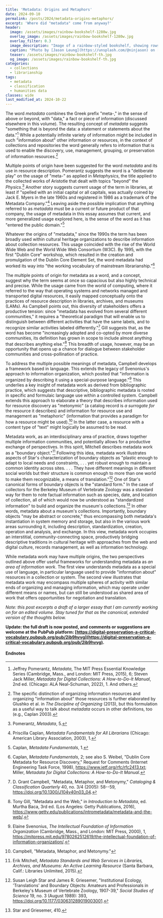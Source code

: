 ```yaml
---
title: 'Metadata: Origins and Metaphors'
date: 2024-09-10
permalink: /posts/2024/metadata-origins-metaphors/
excerpt: 'Where did "metadata" come from anyway?'
header:
  image: /assets/images/rainbow-bookshelf-1280w.jpg
  overlay_image: /assets/images/rainbow-bookshelf-1280w.jpg
  overlay_filter: 0.3
  image_description: "Image of a rainbow-styled bookshelf, showing rows of book spines with red, yellow, and orange colors."
  caption: "Photo by [Jason Leung](https://unsplash.com/@ninjason) on [Unsplash](https://unsplash.com/s/photos/library)"
  teaser: /assets/images/rainbow-bookshelf-th.jpg
  og_image: /assets/images/rainbow-bookshelf-th.jpg
categories:
  - collections
  - librarianship
tags:
  - metadata
  - classification
  - humanities data
classes: wide
last_modified_at: 2024-10-22
---
```


The word *metadata* combines the Greek prefix "meta-," in the sense of
above or beyond, with "data," a fact or piece of information (discussed
elsewhere in this volume). The resulting concept of *metadata* suggests
"something that is beyond the data: a statement or statements about the
data."[^1] While a potentially infinite variety of information might be
included in such "information about" other information or resources, in
the context of collections and repositories the word generally refers to
information that is used to enable the discovery, use, management,
grouping, or preservation of information resources.[^2]

Multiple points of origin have been suggested for the word *metadata*
and its use in resource description. Pomerantz suggests the word is a
"deliberate play" on the usage of "meta-" as applied in *Metaphysics*,
the title applied to the collected works of Aristotle that dealt with
topics "beyond" the *Physics*.[^3] Another story suggests current usage
of the term in libraries, at least if "spelled with an initial capital
or all capitals, was actually coined by Jack E. Myers in the late 1960s
and registered in 1986 as a trademark of the Metadata Company."[^4]
Leaving aside the possible implication that anything referred to as
*metadata* must be a current or future product of that company, the
usage of metadata in this essay assumes that current, and more
generalized usage explored here, is the sense of the word as it has
"entered the public domain."[^5]

Whatever the origins of "metadata," since the 1990s the term has been
broadly used within cultural heritage organizations to describe
information about collection resources. This usage coincided with the
rise of the World Wide Web and the World Wide Web Consortium (W3C). By
1995, with the first "Dublin Core" workshop, which resulted in the
creation and promulgation of the Dublin Core Element Set, the word
metadata had worked its way into "the working vocabulary of mainstream
librarianship."[^6]

The multiple points of origin for metadata as a word, and a concept,
suggest why the term seems at once so capacious but also highly
technical and precise. While the usage came from the world of computing,
where it referred to the way that operating systems and networks managed
and transported digital resources, it easily mapped conceptually onto
the practices of resource description in libraries, archives, and
museums (LAMs). As Campbell points out, this diversity of stakeholders
offers a productive tension: since "metadata has evolved from several
different communities," it requires a "theoretical paradigm that will
enable us to distinguish between different activities that have the same
labels, and to recognize similar activities labeled differently."[^7]
Gill suggests that, as the word has become "increasingly adopted and
co-opted by more diverse communities, its definition has grown in scope
to include almost anything that describes anything else."[^8] This
breadth of usage, however, may be an opportunity that opens up a chance
for dialogue between stakeholder communities and cross-pollination of
practice.

To address the multiple possible meanings of metadata, Campbell develops
a framework based in language. This extends the legacy of Svenonius's
approach to information organization, which posited that "information is
organized by describing it using a special-purpose language."[^9] This
underlies a key insight of metadata work as derived from bibliographic
practice, which suggests that descriptive, bibliographic metadata is
rooted in specific and formulaic language use within a controlled
system. Campbell extends this approach to elaborate a theory that
describes information used for resource discovery as "metonymic" (a
catalog record is *a surrogate for* the resource it describes) and
information for resource use and management as "metaphoric" (information
that provides a paradigm for how a resource might be used).[^10] In the
latter case, a resource with a content type of "text" might logically be
assumed to be read.

Metadata work, as an interdisciplinary area of practice, draws together
multiple information communities, and potentially allows for a
productive exchange of perspectives. In this spirit, Mitchell describes
metadata work as a "boundary object."[^11] Following this idea, metadata
work illustrates aspects of Star's characterization of boundary objects
as "plastic enough to adapt to local needs and constraints, . . . yet
robust enough to maintain a common identity across sites. . . . They
have different meanings in different social worlds but their structure
is common enough to more than one world to make them recognizable, a
means of translation."[^12] One of Star's canonical forms of boundary
objects is the "standard form." In the case of collectors for the
Berkeley Museum of Vertebrate Zoology was a standard way for them to
note factual information such as species, date, and location of
collection, all of which would now be understood as "standardized
information" to build and organize the museum's collections.[^13] In
other words, metadata about a museum's collections. Importantly,
boundary objects "may be abstract or concrete," thus encompassing both
metadata's instantiation in system memory and storage, but also in the
various work areas surrounding it, including description,
standardization, creation, operation and analysis, and exchange. In this
view, metadata work occupies an interstitial, community-connecting
space, productively bridging descriptive traditions in cultural heritage
with approaches from the web and digital culture, records management, as
well as information technology.

While metadata work may have multiple origins, the two perspectives
outlined above offer useful frameworks for understanding metadata as *an
area of information work*. The first view understands metadata as a
special use of language, in particular language used to provide
"information about" resources in a collection or system. The second view
illustrates that metadata work may encompass multiple spheres of
activity with similar ends of organizing and managing information, which
may operate under different means or names, but can still be understood
as shared area of work that offers opportunities for negotiation and
translation.

*Note: this post excerpts a draft of a larger essay that I am
currently working on for an edited volume. Stay tuned for that as the
canonical, extended version of the thoughts below.*

**Update: the full draft is now posted, and comments or suggestions
are welcome at the PubPub platform: [https://digital-preservation-a-critical-vocabulary.pubpub.org/pub/2ib9hvvg](https://digital-preservation-a-critical-vocabulary.pubpub.org/pub/2ib9hvvg).**

#### Endnotes

[^1]: Jeffrey Pomerantz, *Metadata*, The MIT Press Essential Knowledge
    Series (Cambridge, Mass., and London: MIT Press, 2015), 6; Steven
    Jack Miller, *Metadata for Digital Collections: A How-to-Do-It
    Manual*, 2nd ed. (Chicago: ALA Neal-Schuman, 2022), 1. And others.

[^2]: The specific distinction of organizing information resources and
    organizing "information about" those resources is further elaborated
    by Glushko et al. in *The Discipline of Organizing* (2013), but this
    formulation as a useful way to talk about *metadata* occurs in other
    definitions, too (e.g., Caplan 2003).

[^3]: Pomerantz, *Metadata*, 5.

[^4]: Priscilla Caplan, *Metadata Fundamentals for All Librarians*
    (Chicago: American Library Association, 2003), 1.

[^5]: Caplan, *Metadata Fundamentals*, 1.

[^6]: Caplan, *Metadata Fundamentals*, 2; see also S. Weibel,
    "Dublin Core Metadata for Resource Discovery,"
    Request for Comments (Internet Engineering Task Force,
    1998), https://www.ietf.org/rfc/rfc2413.txt; Miller, *Metadata for
    Digital Collections: A How-to-Do-It Manual*.

[^7]: D. Grant Campbell, "Metadata, Metaphor, and Metonymy," *Cataloging
    & Classification Quarterly* 40, no. 3/4 (2005): 58--59,
    https://doi.org/10.1300/J104v40n03_04.

[^8]: Tony Gill, "Metadata and the Web," in *Introduction to Metadata*,
    ed. Murtha Baca, 3rd ed. (Los Angeles: Getty Publications, 2016),
    https://www.getty.edu/publications/intrometadata/metadata-and-the-web/.

[^9]: Elaine Svenonius, *The Intellectual Foundation of Information
    Organization* (Cambridge, Mass., and London: MIT Press, 2000), 1,
    https://mitpress.mit.edu/9780262512619/the-intellectual-foundation-of-information-organization/.

[^10]: Campbell, "Metadata, Metaphor, and Metonymy."

[^11]: Erik Mitchell, *Metadata Standards and Web Services in Libraries,
    Archives, and Museums: An Active Learning Resource* (Santa Barbara,
    Calif.: Libraries Unlimited, 2015).

[^12]: Susan Leigh Star and James R. Griesemer, "Institutional Ecology,
    'Translations' and Boundary Objects: Amateurs and Professionals in
    Berkeley's Museum of Vertebrate Zoology, 1907-39," *Social Studies
    of Science* 19, no. 3 (August 1989): 393,
    https://doi.org/10.1177/030631289019003001.

[^13]: Star and Griesemer, 410.
